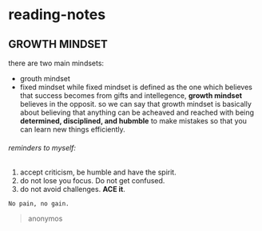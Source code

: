 # reading-notes
## GROWTH MINDSET
there are two main mindsets:
* grouth mindset
* fixed mindset
while fixed mindset is defined as the one which believes that success becomes from gifts and intellegence, **growth mindset** believes in the opposit. so we can say that growth mindset is basically about believing that anything can be acheaved and reached with being **determined, disciplined, and hubmble** to make mistakes so that you can learn new things efficiently.

###### reminders to myself:
1. accept criticism, be humble and have the spirit.
2. do not lose you focus. Do not get confused.
3. do not avoid challenges. **ACE it**.

`No pain, no gain.` 
> anonymos
